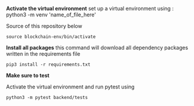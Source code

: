 **Activate the virtual environment**
set up a virtual environment using : python3 -m venv 'name_of_file_here'

Source of this repository below
```
source blockchain-env/bin/activate
```


**Install all packages**
this command will download all dependency packages written in the requirements file
```
pip3 install -r requirements.txt
```

**Make sure to test**

Activate the virtual environment and run pytest using

```
python3 -m pytest backend/tests
```
